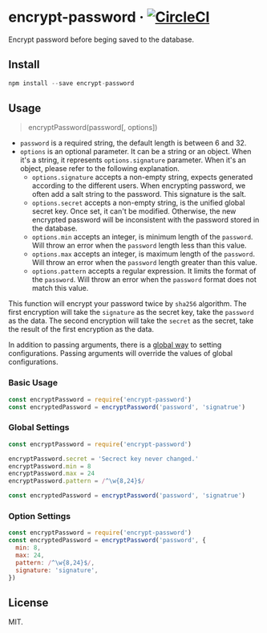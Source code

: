 # encrypt-password · [![CircleCI](https://circleci.com/gh/LeeWeisheng/encrypt-password.svg?style=svg)](https://circleci.com/gh/LeeWeisheng/encrypt-password)

Encrypt password before beging saved to the database.

## Install

```js
npm install --save encrypt-password
```

## Usage

> encryptPassword(password[, options])

- `password` is a required string, the default length is between 6 and 32.
- `options` is an optional parameter. It can be a string or an object. When it's a string, it represents
`options.signature` parameter. When it's an object, please refer to the following explanation.
  - `options.signature` accepts a non-empty string, expects generated according to the different users. When encrypting password, we often add a salt string to the password. This signature is the salt.
  - `options.secret` accepts a non-empty string, is the unified global secret key. Once set, it can't be modified. Otherwise, the new encrypted password will be inconsistent with the password stored in the database.
  - `options.min` accepts an integer, is minimum length of the `password`. Will throw an error when the `password` length less than this value.
  - `options.max` accepts an integer, is maximum length of the `password`. Will throw an error when the `password` length greater than this value.
  - `options.pattern` accepts a regular expression. It limits the format of the `password`. Will throw an error when the `password` format does not match this value.

This function will encrypt your password twice by `sha256` algorithm. The first encryption will take the `signature` as the secret key, take the `password` as the data. The second encryption will take the `secret` as the secret, take the result of the first encryption as the data.

In addition to passing arguments, there is a [global way](#global-settings) to setting configurations. Passing arguments will override the values of global configurations.

### Basic Usage

```js
const encryptPassword = require('encrypt-password')
const encryptedPassword = encryptPassword('password', 'signatrue')
```

### Global Settings

```js
const encryptPassword = require('encrypt-password')

encryptPassword.secret = 'Secrect key never changed.'
encryptPassword.min = 8
encryptPassword.max = 24
encryptPassword.pattern = /^\w{8,24}$/

const encryptedPassword = encryptPassword('password', 'signatrue')
```

### Option Settings

```js
const encryptPassword = require('encrypt-password')
const encryptedPassword = encryptPassword('password', {
  min: 8,
  max: 24,
  pattern: /^\w{8,24}$/,
  signature: 'signature',
})
```

## License

MIT.
